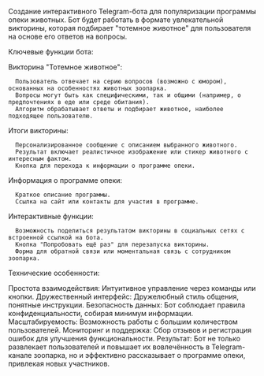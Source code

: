 Создание интерактивного Telegram-бота для популяризации программы опеки животных. Бот будет работать в формате увлекательной викторины, которая подбирает "тотемное животное" для пользователя на основе его ответов на вопросы.

Ключевые функции бота:

   Викторина "Тотемное животное":
    
      Пользователь отвечает на серию вопросов (возможно с юмором), основанных на особенностях животных зоопарка.
      Вопросы могут быть как специфическими, так и общими (например, о предпочтениях в еде или среде обитания).
      Алгоритм обрабатывает ответы и подбирает животное, наиболее подходящее пользователю.
      
   Итоги викторины:
      
      Персонализированное сообщение с описанием выбранного животного.
      Результат включает реалистичное изображение или стикер животного с интересным фактом.
      Кнопка для перехода к информации о программе опеки.
      
  Информация о программе опеки:

      Краткое описание программы.
      Ссылка на сайт или контакты для участия в программе.
      
  Интерактивные функции:

      Возможность поделиться результатом викторины в социальных сетях с встроенной ссылкой на бота.
      Кнопка "Попробовать ещё раз" для перезапуска викторины.
      Форма для обратной связи или моментальная связь с сотрудником зоопарка.
      
Технические особенности:

Простота взаимодействия: Интуитивное управление через команды или кнопки.
Дружественный интерфейс: Дружелюбный стиль общения, понятные инструкции.
Безопасность данных: Бот соблюдает правила конфиденциальности, собирая минимум информации.
Масштабируемость: Возможность работы с большим количеством пользователей.
Мониторинг и поддержка: Сбор отзывов и регистрация ошибок для улучшения функциональности.
Результат:
Бот не только развлекает пользователей и повышает их вовлечённость в Telegram-канале зоопарка, но и эффективно рассказывает о программе опеки, привлекая новых участников.
